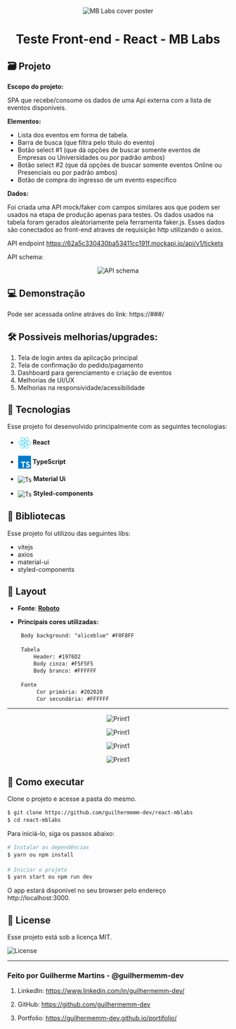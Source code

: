 
<p align="center">
    <img alt="MB Labs cover poster" src="https://images2.imgbox.com/23/83/BsKlUhhW_o.png" />
</p>

<h1 align="center">
    Teste Front-end - React - MB Labs
</h1>



## 🗃 Projeto

**Escopo do projeto:**

SPA que recebe/consome os dados de uma Api externa com a lista de eventos disponíveis.

**Elementos:**

-   Lista dos eventos em forma de tabela.
-   Barra de busca (que filtra pelo título do evento)
-   Botão select  #1 (que dá opções de buscar somente eventos de Empresas ou Universidades ou por padrão ambos)
- Botão select #2 (que dá opções de buscar somente eventos Online ou Presenciais ou por padrão ambos)
-   Botão de compra do ingresso de um evento especifico

**Dados:**

Foi criada uma API mock/faker com campos similares aos que podem ser usados na etapa de produção apenas para testes.
Os dados usados na tabela foram gerados aleátoriamente pela ferramenta faker.js.
Esses dados são conectados ao front-end atraves de requisição http utilizando o axios.

API endpoint
https://62a5c330430ba53411cc191f.mockapi.io/api/v1/tickets

API schema:
<p align="center">
    <img alt="API schema" src="https://images2.imgbox.com/32/6c/SMR7QkbY_o.jpeg" />
</p>

## 💻 Demonstração

Pode ser acessada online atráves do link:
https://###/



## 🛠 Possiveis melhorias/upgrades:

 1. Tela de login antes da aplicação principal
 2. Tela de confirmação do pedido/pagamento
 3. Dashboard para gerenciamento e criação de eventos
 4. Melhorias de UI/UX
 5. Melhorias na responsividade/acessibilidade
 
## 🧪 Tecnologias

Esse projeto foi desenvolvido principalmente com as seguintes tecnologias:

- <img align="center" alt="React" height="30" width="30" src="https://raw.githubusercontent.com/devicons/devicon/master/icons/react/react-original.svg"> **React**

-  <img align="center" alt="Ts" height="30" width="30" src="https://raw.githubusercontent.com/devicons/devicon/master/icons/typescript/typescript-plain.svg">  **TypeScript**
- <img align="center" alt="Ts" height="30" width="30" src="https://v4.mui.com/static/logo.png">  **Material Ui**
- <img align="center" alt="Ts" height="30" width="30" src="https://cdn-media-1.freecodecamp.org/images/1*p1TndLk3UsGPBsM7qHPZIw.png">  **Styled-components**



## 📕 Bibliotecas

Esse projeto foi utilizou das seguintes libs:

- vitejs
- axios
- material-ui
- styled-components




## 🔖 Layout

- **Fonte**: **[Roboto](https://fonts.google.com/specimen/Roboto)** 


 - **Principais cores utilizadas:**

		
		Body background: "aliceblue" #F0F8FF 

		Tabela
			Header: #1976D2
			Body cinza: #F5F5F5
			Body branco: #FFFFFF

		Fonte
			 Cor primária: #202020	
			 Cor secundária: #FFFFFF


<hr/>


<p align="center">
    <img alt="Print1" src="#" />
</p>
<p align="center">
    <img alt="Print1" src="#" />
</p>
<p align="center">
    <img alt="Print1" src="#" />
</p>
<p align="center">
    <img alt="Print1" src="#" />
</p>

## 🚀 Como executar

Clone o projeto e acesse a pasta do mesmo.

```bash
$ git clone https://github.com/guilhermemm-dev/react-mblabs
$ cd react-mblabs
```

Para iniciá-lo, siga os passos abaixo:
```bash
# Instalar as dependências
$ yarn ou npm install

# Iniciar o projeto
$ yarn start ou npm run dev
```
O app estará disponível no seu browser pelo endereço http://localhost:3000.



## 📝 License

Esse projeto está sob a licença MIT.  

  <img  src="https://img.shields.io/static/v1?label=license&message=MIT&color=8257E5&labelColor=000000" alt="License">   
</p>


<hr/>

  

<h3> Feito por Guilherme Martins - @guilhermemm-dev </h3>

  

 1. LinkedIn: https://www.linkedin.com/in/guilhermemm-dev/

 2. GitHub: https://github.com/guilhermemm-dev

 3. Portfolio: https://guilhermemm-dev.github.io/portifolio/


